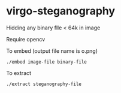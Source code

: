 # virgo-steganography

Hidding any binary flle < 64k in image

Require opencv

To embed (output file name is o.png)

`./embed image-file binary-file`

To extract 

`./extract steganography-file`
